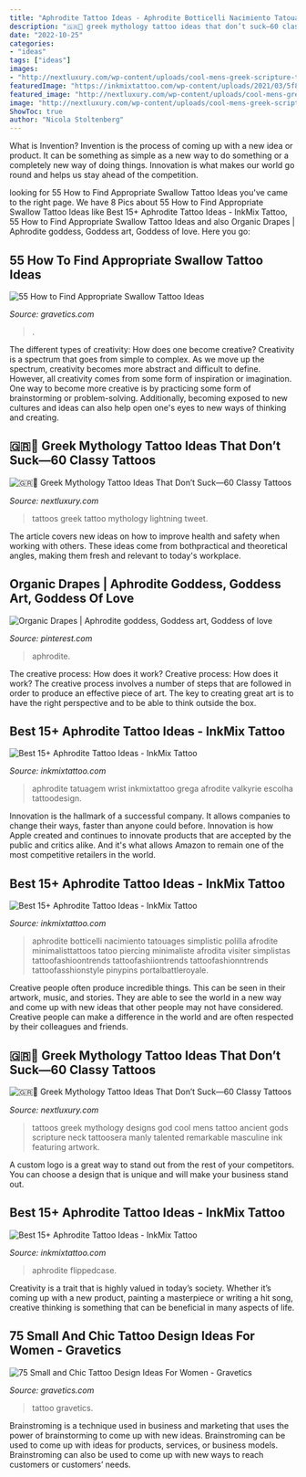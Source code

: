 ```yaml
---
title: "Aphrodite Tattoo Ideas - Aphrodite Botticelli Nacimiento Tatouages Simplistic Polilla Afrodite Minimalisttattoos Tatoo Piercing Minimaliste Afrodita Visiter Simplistas Tattoofashioontrends Tattoofashiiontrends Tattoofashionntrends Tattoofasshionstyle Pinypins Portalbattleroyale"
description: "🇬🇷🔱 greek mythology tattoo ideas that don’t suck—60 classy tattoos"
date: "2022-10-25"
categories:
- "ideas"
tags: ["ideas"]
images:
- "http://nextluxury.com/wp-content/uploads/cool-mens-greek-scripture-tattoos.jpg"
featuredImage: "https://inkmixtattoo.com/wp-content/uploads/2021/03/5f8ada523a8d70b01ded1aba1fd5f93a-255x300.jpg"
featured_image: "http://nextluxury.com/wp-content/uploads/cool-mens-greek-scripture-tattoos.jpg"
image: "http://nextluxury.com/wp-content/uploads/cool-mens-greek-scripture-tattoos.jpg"
ShowToc: true
author: "Nicola Stoltenberg"
---
```



What is Invention?
Invention is the process of coming up with a new idea or product. It can be something as simple as a new way to do something or a completely new way of doing things. Innovation is what makes our world go round and helps us stay ahead of the competition.

	

		
looking for 55 How to Find Appropriate Swallow Tattoo Ideas you've came to the right page. We have 8 Pics about 55 How to Find Appropriate Swallow Tattoo Ideas like Best 15+ Aphrodite Tattoo Ideas - InkMix Tattoo, 55 How to Find Appropriate Swallow Tattoo Ideas and also Organic Drapes | Aphrodite goddess, Goddess art, Goddess of love. Here you go:
		
    
## 55 How To Find Appropriate Swallow Tattoo Ideas

<img loading=lazy src="https://www.gravetics.com/wp-content/uploads/2017/04/traditional-traditionalswallow-swallowtattoo-swallow-classictattoo-besttattooers.jpg" onerror="this.onerror=null;this.src='https://tse4.mm.bing.net/th?id=OIP.XehpxKO-FbrshyTDxfPkewHaHa&amp;pid=15.1';" alt="55 How to Find Appropriate Swallow Tattoo Ideas">

_Source: gravetics.com_

>. 

	

The different types of creativity: How does one become creative?
Creativity is a spectrum that goes from simple to complex. As we move up the spectrum, creativity becomes more abstract and difficult to define. However, all creativity comes from some form of inspiration or imagination. One way to become more creative is by practicing some form of brainstorming or problem-solving. Additionally, becoming exposed to new cultures and ideas can also help open one's eyes to new ways of thinking and creating.

    
## 🇬🇷🔱 Greek Mythology Tattoo Ideas That Don’t Suck—60 Classy Tattoos

<img loading=lazy src="http://nextluxury.com/wp-content/uploads/lightning-greek-orthodox-mens-tattoos.jpg" onerror="this.onerror=null;this.src='https://tse3.mm.bing.net/th?id=OIP.k8056uIEiWbBgmV8vQQyeQAAAA&amp;pid=15.1';" alt="🇬🇷🔱 Greek Mythology Tattoo Ideas That Don’t Suck—60 Classy Tattoos">

_Source: nextluxury.com_

>tattoos greek tattoo mythology lightning tweet. 

	

The article covers new ideas on how to improve health and safety when working with others. These ideas come from bothpractical and theoretical angles, making them fresh and relevant to today's workplace.

    
## Organic Drapes | Aphrodite Goddess, Goddess Art, Goddess Of Love

<img loading=lazy src="https://i.pinimg.com/736x/3f/ca/a2/3fcaa28601f0d8bb7d12b49c7a387848--aphrodite-goddess-goddess-art.jpg" onerror="this.onerror=null;this.src='https://tse3.mm.bing.net/th?id=OIP.lMtUywJTZo1ELn61Oqc2swHaLS&amp;pid=15.1';" alt="Organic Drapes | Aphrodite goddess, Goddess art, Goddess of love">

_Source: pinterest.com_

>aphrodite. 

	

The creative process: How does it work?
Creative process: How does it work?
The creative process involves a number of steps that are followed in order to produce an effective piece of art. The key to creating great art is to have the right perspective and to be able to think outside the box.

    
## Best 15+ Aphrodite Tattoo Ideas - InkMix Tattoo

<img loading=lazy src="https://inkmixtattoo.com/wp-content/uploads/2021/03/5f8ada523a8d70b01ded1aba1fd5f93a-255x300.jpg" onerror="this.onerror=null;this.src='https://tse4.mm.bing.net/th?id=OIP.J_Xn83GAxmK3lqx9yd9dTgAAAA&amp;pid=15.1';" alt="Best 15+ Aphrodite Tattoo Ideas - InkMix Tattoo">

_Source: inkmixtattoo.com_

>aphrodite tatuagem wrist inkmixtattoo grega afrodite valkyrie escolha tattoodesign. 

	

Innovation is the hallmark of a successful company. It allows companies to change their ways, faster than anyone could before. Innovation is how Apple created and continues to innovate products that are accepted by the public and critics alike. And it's what allows Amazon to remain one of the most competitive retailers in the world.

    
## Best 15+ Aphrodite Tattoo Ideas - InkMix Tattoo

<img loading=lazy src="https://inkmixtattoo.com/wp-content/uploads/2021/03/b68a69de677f78920c7194cb140f2d21.jpg" onerror="this.onerror=null;this.src='https://tse1.mm.bing.net/th?id=OIP.v2K5Q8alOfvClpLogQPjegHaJQ&amp;pid=15.1';" alt="Best 15+ Aphrodite Tattoo Ideas - InkMix Tattoo">

_Source: inkmixtattoo.com_

>aphrodite botticelli nacimiento tatouages simplistic polilla afrodite minimalisttattoos tatoo piercing minimaliste afrodita visiter simplistas tattoofashioontrends tattoofashiiontrends tattoofashionntrends tattoofasshionstyle pinypins portalbattleroyale. 

	

Creative people often produce incredible things. This can be seen in their artwork, music, and stories. They are able to see the world in a new way and come up with new ideas that other people may not have considered. Creative people can make a difference in the world and are often respected by their colleagues and friends.

    
## 🇬🇷🔱 Greek Mythology Tattoo Ideas That Don’t Suck—60 Classy Tattoos

<img loading=lazy src="http://nextluxury.com/wp-content/uploads/cool-mens-greek-scripture-tattoos.jpg" onerror="this.onerror=null;this.src='https://tse2.mm.bing.net/th?id=OIP.cJp-vqVb5PHRykEXsQVrhwHaEF&amp;pid=15.1';" alt="🇬🇷🔱 Greek Mythology Tattoo Ideas That Don’t Suck—60 Classy Tattoos">

_Source: nextluxury.com_

>tattoos greek mythology designs god cool mens tattoo ancient gods scripture neck tattoosera manly talented remarkable masculine ink featuring artwork. 

	

A custom logo is a great way to stand out from the rest of your competitors. You can choose a design that is unique and will make your business stand out.

    
## Best 15+ Aphrodite Tattoo Ideas - InkMix Tattoo

<img loading=lazy src="https://inkmixtattoo.com/wp-content/uploads/2021/03/cf63fbce2244cad801ad2bac48f2e4ce.jpg" onerror="this.onerror=null;this.src='https://tse4.mm.bing.net/th?id=OIP.advSXO7GUPdJHgDCfC-LPwHaHa&amp;pid=15.1';" alt="Best 15+ Aphrodite Tattoo Ideas - InkMix Tattoo">

_Source: inkmixtattoo.com_

>aphrodite flippedcase. 

	

Creativity is a trait that is highly valued in today’s society. Whether it’s coming up with a new product, painting a masterpiece or writing a hit song, creative thinking is something that can be beneficial in many aspects of life.

    
## 75 Small And Chic Tattoo Design Ideas For Women - Gravetics

<img loading=lazy src="http://www.gravetics.com/wp-content/uploads/2016/11/Small-Tattoo-Ideas32.jpg" onerror="this.onerror=null;this.src='https://tse1.mm.bing.net/th?id=OIP.zxY-5ocoIZ-cE0V8u4tWgwHaJ4&amp;pid=15.1';" alt="75 Small and Chic Tattoo Design Ideas For Women - Gravetics">

_Source: gravetics.com_

>tattoo gravetics. 

	

Brainstroming is a technique used in business and marketing that uses the power of brainstorming to come up with new ideas. Brainstroming can be used to come up with ideas for products, services, or business models. Brainstroming can also be used to come up with new ways to reach customers or customers’ needs.


